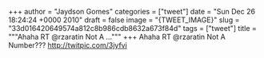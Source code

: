 
+++
author = "Jaydson Gomes"
categories = ["tweet"]
date = "Sun Dec 26 18:24:24 +0000 2010"
draft = false
image = "{TWEET_IMAGE}"
slug = "33d016420649574a812c8b986cdb8632a673f84d"
tags = ["tweet"]
title = """Ahaha RT @rzaratin Not A ..."""
+++
Ahaha RT @rzaratin Not A Number??? http://twitpic.com/3jyfvi
